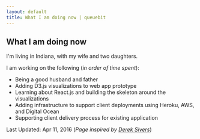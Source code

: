 ```yaml
---
layout: default
title: What I am doing now | queuebit
---
```


## What I am doing now

I'm living in Indiana, with my wife and two daughters.

I am working on the following (_in order of time spent_):

* Being a good husband and father
* Adding D3.js visualizations to web app prototype
* Learning about React.js and building the skeleton around the visualizations
* Adding infrastructure to support client deployments using Heroku, AWS, and Digital Ocean
* Supporting client delivery process for existing application

Last Updated: Apr 11, 2016 (_Page inspired by [Derek Sivers](https://sivers.org/nowff)_)
